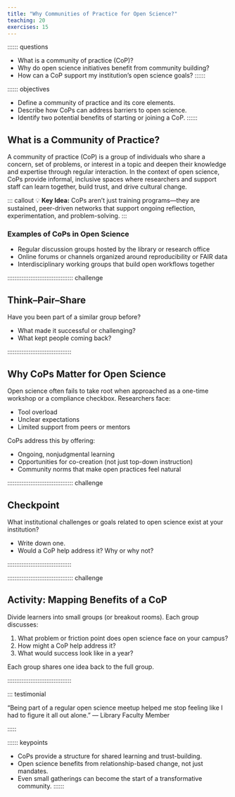 ```yaml
---
title: "Why Communities of Practice for Open Science?"
teaching: 20
exercises: 15
---
```


:::::: questions
- What is a community of practice (CoP)?
- Why do open science initiatives benefit from community building?
- How can a CoP support my institution’s open science goals?
::::::

:::::: objectives
- Define a community of practice and its core elements.
- Describe how CoPs can address barriers to open science.
- Identify two potential benefits of starting or joining a CoP.
::::::

## What is a Community of Practice?

A community of practice (CoP) is a group of individuals who share a concern, set of problems, or interest in a topic and deepen their knowledge and expertise through regular interaction. In the context of open science, CoPs provide informal, inclusive spaces where researchers and support staff can learn together, build trust, and drive cultural change.

::: callout
💡 **Key Idea:** CoPs aren’t just training programs—they are sustained, peer-driven networks that support ongoing reflection, experimentation, and problem-solving.
:::

### Examples of CoPs in Open Science

- Regular discussion groups hosted by the library or research office
- Online forums or channels organized around reproducibility or FAIR data
- Interdisciplinary working groups that build open workflows together

::::::::::::::::::::::::::::::::::::: challenge 

## Think–Pair–Share  

Have you been part of a similar group before?  

- What made it successful or challenging?  
- What kept people coming back?  

::::::::::::::::::::::::::::::::::::


## Why CoPs Matter for Open Science

Open science often fails to take root when approached as a one-time workshop or a compliance checkbox. Researchers face:

- Tool overload
- Unclear expectations
- Limited support from peers or mentors

CoPs address this by offering:

- Ongoing, nonjudgmental learning
- Opportunities for co-creation (not just top-down instruction)
- Community norms that make open practices feel natural

::::::::::::::::::::::::::::::::::::: challenge

## Checkpoint  

What institutional challenges or goals related to open science exist at your institution?  

- Write down one.  
- Would a CoP help address it? Why or why not?  

::::::::::::::::::::::::::::::::::::

::::::::::::::::::::::::::::::::::::: challenge

## Activity: Mapping Benefits of a CoP  

Divide learners into small groups (or breakout rooms). Each group discusses:  

1. What problem or friction point does open science face on your campus?  
2. How might a CoP help address it?  
3. What would success look like in a year?  

Each group shares one idea back to the full group.  

::::::::::::::::::::::::::::::::::::

::: testimonial

“Being part of a regular open science meetup helped me stop feeling like I had to figure it all out alone.”  — Library Faculty Member

:::::

:::::: keypoints
- CoPs provide a structure for shared learning and trust-building.
- Open science benefits from relationship-based change, not just mandates.
- Even small gatherings can become the start of a transformative community.
::::::

